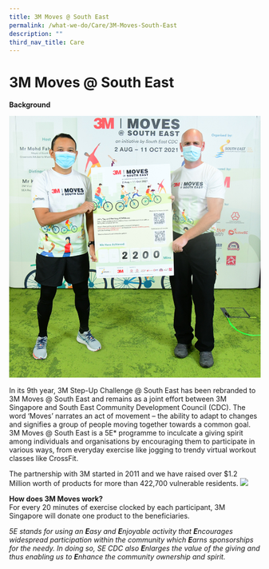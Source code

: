 ```yaml
---
title: 3M Moves @ South East
permalink: /what-we-do/Care/3M-Moves-South-East
description: ""
third_nav_title: Care
---
```

3M Moves @ South East
===
**Background**

![3M Launch 2021](/images/What%20We%20Do/CARE/3M%20launch_edited.jpg)


In its 9th year, 3M Step-Up Challenge @ South East has been rebranded to 3M Moves @ South East and remains as a joint effort between 3M Singapore and South East Community Development Council (CDC). The word ‘Moves’ narrates an act of movement – the ability to adapt to changes and signifies a group of people moving together towards a common goal. 3M Moves @ South East is a 5E* programme to inculcate a giving spirit among individuals and organisations by encouraging them to participate in various ways, from everyday exercise like jogging to trendy virtual workout classes like CrossFit. 

The partnership with 3M started in 2011 and we have raised over $1.2 Million worth of products for more than 422,700 vulnerable residents.
![](/images/What%20We%20Do/CARE/DSC_0242_edited.jpg)

**How does 3M Moves work?**  
For every 20 minutes of exercise clocked by each participant, 3M Singapore will donate one product to the beneficiaries.

  
	
	
	
	
	
*5E stands for using an **E**asy and **E**njoyable activity that **E**ncourages widespread participation within the community which **E**arns sponsorships for the needy. In doing so, SE CDC also **E**nlarges the value of the giving and thus enabling us to **E**nhance the community ownership and spirit.*